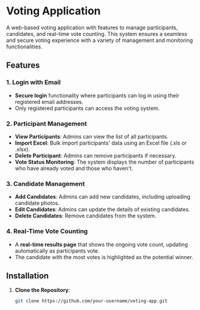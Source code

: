 # Voting Application

A web-based voting application with features to manage participants, candidates, and real-time vote counting. This system ensures a seamless and secure voting experience with a variety of management and monitoring functionalities.

## Features

### 1. Login with Email
- **Secure login** functionality where participants can log in using their registered email addresses.
- Only registered participants can access the voting system.

### 2. Participant Management
- **View Participants**: Admins can view the list of all participants.
- **Import Excel**: Bulk import participants' data using an Excel file (.xls or .xlsx).
- **Delete Participant**: Admins can remove participants if necessary.
- **Vote Status Monitoring**: The system displays the number of participants who have already voted and those who haven't.

### 3. Candidate Management
- **Add Candidates**: Admins can add new candidates, including uploading candidate photos.
- **Edit Candidates**: Admins can update the details of existing candidates.
- **Delete Candidates**: Remove candidates from the system.
  
### 4. Real-Time Vote Counting
- A **real-time results page** that shows the ongoing vote count, updating automatically as participants vote.
- The candidate with the most votes is highlighted as the potential winner.

## Installation

1. **Clone the Repository**:
   ```bash
   git clone https://github.com/your-username/voting-app.git
